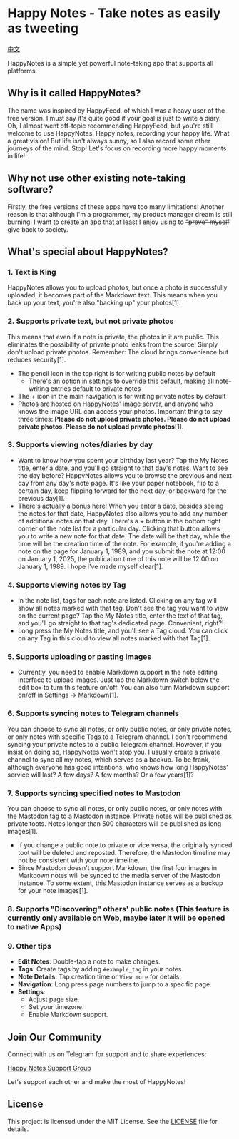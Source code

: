 # Happy Notes - Take notes as easily as tweeting
[中文](./README.cn.md)

HappyNotes is a simple yet powerful note-taking app that supports all platforms.

## Why is it called HappyNotes?

The name was inspired by HappyFeed, of which I was a heavy user of the free version. I must say it's quite good if your goal is just to write a diary. Oh, I almost went off-topic recommending HappyFeed, but you're still welcome to use HappyNotes. Happy notes, recording your happy life. What a great vision! But life isn't always sunny, so I also record some other journeys of the mind. Stop! Let's focus on recording more happy moments in life!

## Why not use other existing note-taking software?

Firstly, the free versions of these apps have too many limitations! Another reason is that although I'm a programmer, my product manager dream is still burning! I want to create an app that at least I enjoy using to <del>"prove" myself</del> give back to society.

## What's special about HappyNotes?

### 1. Text is King

HappyNotes allows you to upload photos, but once a photo is successfully uploaded, it becomes part of the Markdown text. This means when you back up your text, you're also "backing up" your photos[1].

### 2. Supports private text, but not private photos

This means that even if a note is private, the photos in it are public. This eliminates the possibility of private photo leaks from the source! Simply don't upload private photos. Remember: The cloud brings convenience but reduces security[1].

- The pencil icon in the top right is for writing public notes by default
  - There's an option in settings to override this default, making all note-writing entries default to private notes
- The + icon in the main navigation is for writing private notes by default
- Photos are hosted on HappyNotes' image server, and anyone who knows the image URL can access your photos. Important thing to say three times: **Please do not upload private photos. Please do not upload private photos. Please do not upload private photos**[1].

### 3. Supports viewing notes/diaries by day

- Want to know how you spent your birthday last year? Tap the My Notes title, enter a date, and you'll go straight to that day's notes. Want to see the day before? HappyNotes allows you to browse the previous and next day from any day's note page. It's like your paper notebook, flip to a certain day, keep flipping forward for the next day, or backward for the previous day[1].
- There's actually a bonus here! When you enter a date, besides seeing the notes for that date, HappyNotes also allows you to add any number of additional notes on that day. There's a + button in the bottom right corner of the note list for a particular day. Clicking that button allows you to write a new note for that date. The date will be that day, while the time will be the creation time of the note. For example, if you're adding a note on the page for January 1, 1989, and you submit the note at 12:00 on January 1, 2025, the publication time of this note will be 12:00 on January 1, 1989. I hope I've made myself clear[1].

### 4. Supports viewing notes by Tag

- In the note list, tags for each note are listed. Clicking on any tag will show all notes marked with that tag. Don't see the tag you want to view on the current page? Tap the My Notes title, enter the text of that tag, and you'll go straight to that tag's dedicated page. Convenient, right?!
- Long press the My Notes title, and you'll see a Tag cloud. You can click on any Tag in this cloud to view all notes marked with that Tag[1].

### 5. Supports uploading or pasting images

- Currently, you need to enable Markdown support in the note editing interface to upload images. Just tap the Markdown switch below the edit box to turn this feature on/off. You can also turn Markdown support on/off in Settings -> Markdown[1].

### 6. Supports syncing notes to Telegram channels

You can choose to sync all notes, or only public notes, or only private notes, or only notes with specific Tags to a Telegram channel. I don't recommend syncing your private notes to a public Telegram channel. However, if you insist on doing so, HappyNotes won't stop you. I usually create a private channel to sync all my notes, which serves as a backup. To be frank, although everyone has good intentions, who knows how long HappyNotes' service will last? A few days? A few months? Or a few years[1]?

### 7. Supports syncing specified notes to Mastodon

You can choose to sync all notes, or only public notes, or only notes with the Mastodon tag to a Mastodon instance. Private notes will be published as private toots. Notes longer than 500 characters will be published as long images[1].

- If you change a public note to private or vice versa, the originally synced toot will be deleted and reposted. Therefore, the Mastodon timeline may not be consistent with your note timeline.
- Since Mastodon doesn't support Markdown, the first four images in Markdown notes will be synced to the media server of the Mastodon instance. To some extent, this Mastodon instance serves as a backup for your note images[1].

### 8. Supports "Discovering" others' public notes (This feature is currently only available on Web, maybe later it will be opened to native Apps)

### 9. Other tips
- **Edit Notes**: Double-tap a note to make changes.
- **Tags**: Create tags by adding `#example_tag` in your notes.
- **Note Details**: Tap creation time or `View more` for details.
- **Navigation**: Long press page numbers to jump to a specific page.
- **Settings**:
  - Adjust page size.
  - Set your timezone.
  - Enable Markdown support.

## Join Our Community

Connect with us on Telegram for support and to share experiences:

[Happy Notes Support Group](https://t.me/happynotes_support)

Let's support each other and make the most of HappyNotes!

## License

This project is licensed under the MIT License. See the [LICENSE](./LICENSE) file for details.



